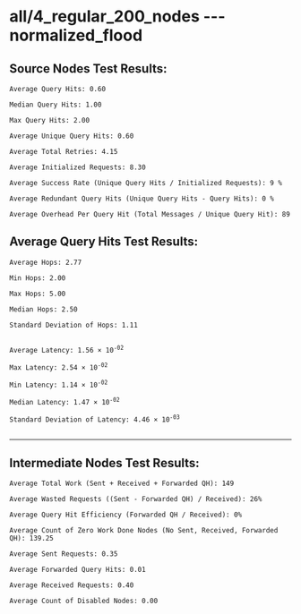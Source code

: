 # all/4_regular_200_nodes --- normalized_flood
## Source Nodes Test Results:
	Average Query Hits: 0.60

	Median Query Hits: 1.00

	Max Query Hits: 2.00

	Average Unique Query Hits: 0.60

	Average Total Retries: 4.15

	Average Initialized Requests: 8.30

	Average Success Rate (Unique Query Hits / Initialized Requests): 9 %

	Average Redundant Query Hits (Unique Query Hits - Query Hits): 0 %

	Average Overhead Per Query Hit (Total Messages / Unique Query Hit): 89



## Average Query Hits Test Results:
<pre><code>Average Hops: 2.77

Min Hops: 2.00

Max Hops: 5.00

Median Hops: 2.50

Standard Deviation of Hops: 1.11


Average Latency: 1.56 × 10<sup>-02</sup>

Max Latency: 2.54 × 10<sup>-02</sup>

Min Latency: 1.14 × 10<sup>-02</sup>

Median Latency: 1.47 × 10<sup>-02</sup>

Standard Deviation of Latency: 4.46 × 10<sup>-03</sup>

</code></pre>

---------------------------------------------
## Intermediate Nodes Test Results:

	Average Total Work (Sent + Received + Forwarded QH): 149

	Average Wasted Requests ((Sent - Forwarded QH) / Received): 26%

	Average Query Hit Efficiency (Forwarded QH / Received): 0%

	Average Count of Zero Work Done Nodes (No Sent, Received, Forwarded QH): 139.25

	Average Sent Requests: 0.35

	Average Forwarded Query Hits: 0.01

	Average Received Requests: 0.40

	Average Count of Disabled Nodes: 0.00

